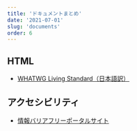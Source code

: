 ```yaml
---
title: 'ドキュメントまとめ'
date: '2021-07-01'
slug: 'documents'
order: 6
---
```


## HTML

- [WHATWG Living Standard（日本語訳）](https://momdo.github.io/html/)

## アクセシビリティ

- [情報バリアフリーポータルサイト](http://jis8341.net/index.html)
